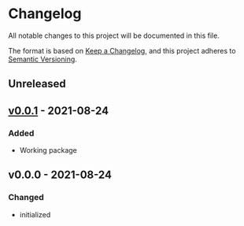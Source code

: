 # Changelog

All notable changes to this project will be documented in this file.

The format is based on [Keep a Changelog](https://keepachangelog.com/en/1.0.0/),
and this project adheres to [Semantic Versioning](https://semver.org/spec/v2.0.0.html).

## Unreleased

## [v0.0.1] - 2021-08-24
### Added
- Working package

## v0.0.0 - 2021-08-24
### Changed
- initialized

[Unreleased]: https://github.com/benmaier/epipack/compare/v0.0.1...HEAD
[v0.0.1]: https://github.com/benmaier/epipack/compare/v0.0.0...v0.0.1]
